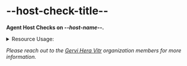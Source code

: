 # --host-check-title--

**Agent Host Checks on _--host-name--_.**

<details>
<summary>Resource Usage:</summary>

- **Host Name:** _--host-name--_
- **CPU Usage:** _--cpu-usage--_
- **Memory Usage:** _--memory-usage--_
- **Disk Usage:**
  - _--disk-usage-details--_
- **Java Version:** _--java-version--_
- **Gradle Version:** _--gradle-version--_
- **Gradle Correct:** _--gradle-correct--_
- **Java Correct:** _--java-correct--_
- **Agent Version:** _--agent-version--_

</details>

_Please reach out to the [Gervi Hеrа Vitr](https://github.com/Gervi-Hera-Vitr) organization members for more information._
